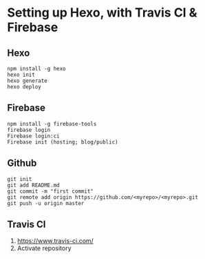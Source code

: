 # Setting up Hexo, with Travis CI & Firebase

## Hexo

```
npm install -g hexo
hexo init
hexo generate
hexo deploy
```

## Firebase

```
npm install -g firebase-tools
firebase login
Firebase login:ci
Firebase init (hosting; blog/public)
```

## Github

```
git init
git add README.md
git commit -m "first commit"
git remote add origin https://github.com/<myrepo>/<myrepo>.git
git push -u origin master
```

## Travis CI

1. https://www.travis-ci.com/
1. Activate repository



